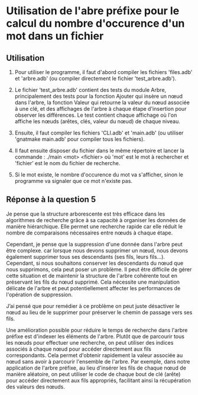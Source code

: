 # Utilisation de l'abre préfixe pour le calcul du nombre d'occurence d'un mot dans un fichier

## Utilisation

1. Pour utiliser le programme, il faut d'abord compiler les fichiers 'files.adb' et 'arbre.adb' (ou compiler directement le fichier 'test_arbre.adb').

2. Le fichier 'test_arbre.adb' contient des tests du module Arbre, principalement des tests pour la fonction Ajouter qui insère un nœud dans l'arbre, la fonction Valeur qui retourne la valeur du nœud associée à une clé, et des affichages de l'arbre à chaque étape d'insertion pour observer les différences. Le test contient chaque affichage où l'on affiche les nœuds (arêtes, clés, valeur du nœud) de chaque niveau.

3. Ensuite, il faut compiler les fichiers 'CLI.adb' et 'main.adb' (ou utiliser 'gnatmake main.adb' pour compiler tous les fichiers).

4. Il faut ensuite disposer du fichier dans le même répertoire et lancer la commande :
./main &lt;mot&gt; &lt;fichier&gt;
où 'mot' est le mot à rechercher et 'fichier' est le nom du fichier de recherche.

5. Si le mot existe, le nombre d'occurence du mot va s'afficher, sinon le programme va signaler que ce mot n'existe pas.

## Réponse à la question 5

Je pense que la structure arborescente est très efficace dans les algorithmes de recherche grâce à sa capacité à organiser les données de manière hiérarchique. Elle permet une recherche rapide car elle réduit le nombre de comparaisons nécessaires entre nœuds à chaque étape. 

Cependant, je pense que la suppression d'une donnée dans l'arbre peut être complexe. car lorsque nous devons supprimer un nœud, nous devons également supprimer tous ses descendants (ses fils, leurs fils…). Cependant, si nous souhaitons conserver les descendants du nœud que nous supprimons, cela peut poser un problème. Il peut être difficile de gérer cette situation et de maintenir la structure de l'arbre cohérente tout en préservant les fils du nœud supprimé. Cela nécessite une manipulation délicate de l'arbre et peut potentiellement affecter les performances de l'opération de suppression.

J’ai pensé que pour remédier à ce problème on peut juste désactiver le nœud au lieu de le supprimer pour préserver le chemin de passage vers ses fils.

Une amélioration possible pour réduire le temps de recherche dans l'arbre préfixe est d'indexer les éléments de l'arbre. Plutôt que de parcourir tous les nœuds pour effectuer une recherche, on peut utiliser des indices associés à chaque nœud pour accéder directement aux fils correspondants. Cela permet d'obtenir rapidement la valeur associée au nœud sans avoir à parcourir l'ensemble de l'arbre. Par exemple, dans notre application de l'arbre préfixe, au lieu d'insérer les fils de chaque nœud de manière aléatoire, on peut utiliser le code de chaque bout de clé (arête) pour accéder directement aux fils appropriés, facilitant ainsi la récupération des valeurs des nœuds.
